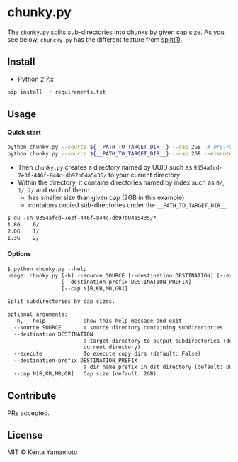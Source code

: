 chunky.py
===

The `chunky.py` splits sub-directories into chunks by given cap size.
As you see below, `chuncky.py` has the different feature from [split\(1\)](http://man7.org/linux/man-pages/man1/split.1.html).

## Install

- Python 2.7.x

```bash
pip install -r requirements.txt
```

## Usage

#### Quick start

```bash
python chunky.py --source ${__PATH_TO_TARGET_DIR__} --cap 2GB  # Dry-run
python chunky.py --source ${__PATH_TO_TARGET_DIR__} --cap 2GB --execute
```

* Then `chunky.py` creates a directory named by UUID such as `9354afcd-7e3f-446f-844c-db97b04a5435/` to your current directory
* Within the directory, it contains directories named by index such as `0/`, `1/`, `2/` and each of them:
    * has smaller size than given cap (2GB in this example)
    * contaions copied sub-directories under the `__PATH_TO_TARGET_DIR__`

```txt
$ du -sh 9354afcd-7e3f-446f-844c-db97b04a5435/*
1.8G    0/
2.0G    1/
1.3G    2/
```

#### Options
```txt
$ python chunky.py --help
usage: chunky.py [-h] --source SOURCE [--destination DESTINATION] [--execute]
                 [--destination-prefix DESTINATION_PREFIX]
                 [--cap N[B,KB,MB,GB]]

Split subdirectories by cap sizes.

optional arguments:
  -h, --help            show this help message and exit
  --source SOURCE       a source directory containing subdirectories
  --destination DESTINATION
                        a target directory to output subdirectories (default:
                        current directory)
  --execute             To execute copy dirs (default: False)
  --destination-prefix DESTINATION_PREFIX
                        a dir name prefix in dst directory (default: UUID)
  --cap N[B,KB,MB,GB]   Cap size (default: 2GB)
```

## Contribute

PRs accepted.

## License

MIT © Kenta Yamamoto

